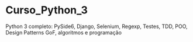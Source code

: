 # Curso_Python_3
Python 3 completo: PySide6, Django, Selenium, Regexp, Testes, TDD, POO, Design Patterns GoF, algoritmos e programação
